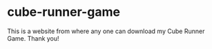 # cube-runner-game
This is a website from where any one can download my Cube Runner Game. Thank you! 
